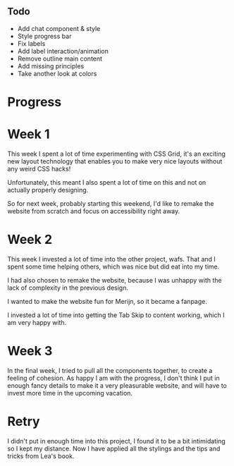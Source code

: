 ## Todo

* Add chat component & style
* Style progress bar
* Fix labels
* Add label interaction/animation
* Remove outline main content
* Add missing principles
* Take another look at colors

# Progress

# Week 1

This week I spent a lot of time experimenting with CSS Grid, it's an exciting new layout technology that enables you to make very nice layouts without any weird CSS hacks!

Unfortunately, this meant I also spent a lot of time on this and not on actually properly designing.

So for next week, probably starting this weekend, I'd like to remake the website from scratch and focus on accessibility right away.

# Week 2

This week I invested a lot of time into the other project, wafs. That and I spent some time helping others, which was nice but did eat into my time.

I had also chosen to remake the website, because I was unhappy with the lack of complexity in the previous design.

I wanted to make the website fun for Merijn, so it became a fanpage.

I invested a lot of time into getting the Tab Skip to content working, which I am very happy with.

# Week 3

In the final week, I tried to pull all the components together, to create a feeling of cohesion. As happy I am with the progress, I don't think I put in enough fancy details to make it a very pleasurable website, and will have to invest more time in the upcoming vacation.

# Retry

I didn't put in enough time into this project, I found it to be a bit intimidating so I kept my distance. Now I have applied all the stylings and the tips and tricks from Lea's book.